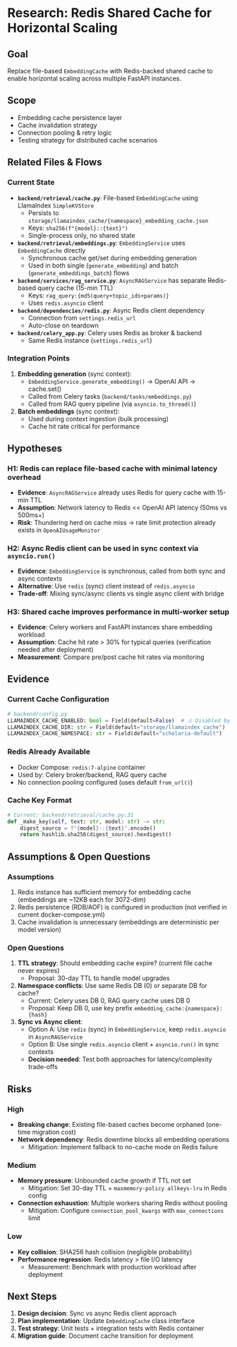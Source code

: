 # Research: Redis Shared Cache for Horizontal Scaling

## Goal
Replace file-based `EmbeddingCache` with Redis-backed shared cache to enable horizontal scaling across multiple FastAPI instances.

## Scope
- Embedding cache persistence layer
- Cache invalidation strategy
- Connection pooling & retry logic
- Testing strategy for distributed cache scenarios

## Related Files & Flows

### Current State
- **`backend/retrieval/cache.py`**: File-based `EmbeddingCache` using LlamaIndex `SimpleKVStore`
  - Persists to `storage/llamaindex_cache/{namespace}_embedding_cache.json`
  - Keys: `sha256(f"{model}::{text}")`
  - Single-process only, no shared state
- **`backend/retrieval/embeddings.py`**: `EmbeddingService` uses `EmbeddingCache` directly
  - Synchronous cache get/set during embedding generation
  - Used in both single (`generate_embedding`) and batch (`generate_embeddings_batch`) flows
- **`backend/services/rag_service.py`**: `AsyncRAGService` has separate Redis-based query cache (15-min TTL)
  - Keys: `rag_query:{md5(query+topic_ids+params)}`
  - Uses `redis.asyncio` client
- **`backend/dependencies/redis.py`**: Async Redis client dependency
  - Connection from `settings.redis_url`
  - Auto-close on teardown
- **`backend/celery_app.py`**: Celery uses Redis as broker & backend
  - Same Redis instance (`settings.redis_url`)

### Integration Points
1. **Embedding generation** (sync context):
   - `EmbeddingService.generate_embedding()` → OpenAI API → cache.set()
   - Called from Celery tasks (`backend/tasks/embeddings.py`)
   - Called from RAG query pipeline (via `asyncio.to_thread()`)
2. **Batch embeddings** (sync context):
   - Used during context ingestion (bulk processing)
   - Cache hit rate critical for performance

## Hypotheses

### H1: Redis can replace file-based cache with minimal latency overhead
- **Evidence**: `AsyncRAGService` already uses Redis for query cache with 15-min TTL
- **Assumption**: Network latency to Redis << OpenAI API latency (50ms vs 500ms+)
- **Risk**: Thundering herd on cache miss → rate limit protection already exists in `OpenAIUsageMonitor`

### H2: Async Redis client can be used in sync context via `asyncio.run()`
- **Evidence**: `EmbeddingService` is synchronous, called from both sync and async contexts
- **Alternative**: Use `redis` (sync) client instead of `redis.asyncio`
- **Trade-off**: Mixing sync/async clients vs single async client with bridge

### H3: Shared cache improves performance in multi-worker setup
- **Evidence**: Celery workers and FastAPI instances share embedding workload
- **Assumption**: Cache hit rate > 30% for typical queries (verification needed after deployment)
- **Measurement**: Compare pre/post cache hit rates via monitoring

## Evidence

### Current Cache Configuration
```python
# backend/config.py
LLAMAINDEX_CACHE_ENABLED: bool = Field(default=False)  # ⚠️ Disabled by default
LLAMAINDEX_CACHE_DIR: str = Field(default="storage/llamaindex_cache")
LLAMAINDEX_CACHE_NAMESPACE: str = Field(default="scholaria-default")
```

### Redis Already Available
- Docker Compose: `redis:7-alpine` container
- Used by: Celery broker/backend, RAG query cache
- No connection pooling configured (uses default `from_url()`)

### Cache Key Format
```python
# Current: backend/retrieval/cache.py:31
def _make_key(self, text: str, model: str) -> str:
    digest_source = f"{model}::{text}".encode()
    return hashlib.sha256(digest_source).hexdigest()
```

## Assumptions & Open Questions

### Assumptions
1. Redis instance has sufficient memory for embedding cache (embeddings are ~12KB each for 3072-dim)
2. Redis persistence (RDB/AOF) is configured in production (not verified in current docker-compose.yml)
3. Cache invalidation is unnecessary (embeddings are deterministic per model version)

### Open Questions
1. **TTL strategy**: Should embedding cache expire? (current file cache never expires)
   - Proposal: 30-day TTL to handle model upgrades
2. **Namespace conflicts**: Use same Redis DB (0) or separate DB for cache?
   - Current: Celery uses DB 0, RAG query cache uses DB 0
   - Proposal: Keep DB 0, use key prefix `embedding_cache:{namespace}:{hash}`
3. **Sync vs Async client**:
   - Option A: Use `redis` (sync) in `EmbeddingService`, keep `redis.asyncio` in `AsyncRAGService`
   - Option B: Use single `redis.asyncio` client + `asyncio.run()` in sync contexts
   - **Decision needed**: Test both approaches for latency/complexity trade-offs

## Risks

### High
- **Breaking change**: Existing file-based caches become orphaned (one-time migration cost)
- **Network dependency**: Redis downtime blocks all embedding operations
  - Mitigation: Implement fallback to no-cache mode on Redis failure

### Medium
- **Memory pressure**: Unbounded cache growth if TTL not set
  - Mitigation: Set 30-day TTL + `maxmemory-policy allkeys-lru` in Redis config
- **Connection exhaustion**: Multiple workers sharing Redis without pooling
  - Mitigation: Configure `connection_pool_kwargs` with `max_connections` limit

### Low
- **Key collision**: SHA256 hash collision (negligible probability)
- **Performance regression**: Redis latency > file I/O latency
  - Measurement: Benchmark with production workload after deployment

## Next Steps
1. **Design decision**: Sync vs async Redis client approach
2. **Plan implementation**: Update `EmbeddingCache` class interface
3. **Test strategy**: Unit tests + integration tests with Redis container
4. **Migration guide**: Document cache transition for deployment
